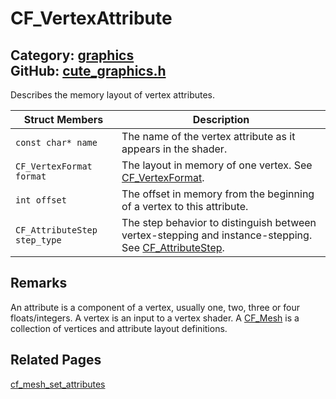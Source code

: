 [](../header.md ':include')

# CF_VertexAttribute

Category: [graphics](https://github.com/RandyGaul/cute_framework/blob/master/docs/api_reference?id=graphics)  
GitHub: [cute_graphics.h](https://github.com/RandyGaul/cute_framework/blob/master/include/cute_graphics.h)  
---

Describes the memory layout of vertex attributes.

Struct Members | Description
--- | ---
`const char* name` | The name of the vertex attribute as it appears in the shader.
`CF_VertexFormat format` | The layout in memory of one vertex. See [CF_VertexFormat](https://github.com/RandyGaul/cute_framework/blob/master/docs/graphics/cf_vertexformat.md).
`int offset` | The offset in memory from the beginning of a vertex to this attribute.
`CF_AttributeStep step_type` | The step behavior to distinguish between vertex-stepping and instance-stepping. See [CF_AttributeStep](https://github.com/RandyGaul/cute_framework/blob/master/docs/graphics/cf_attributestep.md).

## Remarks

An attribute is a component of a vertex, usually one, two, three or four floats/integers. A vertex is an input
to a vertex shader. A [CF_Mesh](https://github.com/RandyGaul/cute_framework/blob/master/docs/graphics/cf_mesh.md) is a collection of vertices and attribute layout definitions.

## Related Pages

[cf_mesh_set_attributes](https://github.com/RandyGaul/cute_framework/blob/master/docs/graphics/cf_mesh_set_attributes.md)  
